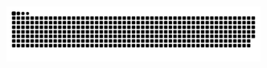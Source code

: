 <!--- snake -->
<picture>
  <source media="(prefers-color-scheme: dark)" srcset="https://raw.githubusercontent.com/zTaoplus/zTaoplus/output/github-contribution-grid-snake-dark.svg">
  <source media="(prefers-color-scheme: light)" srcset="https://raw.githubusercontent.com/zTaoplus/zTaoplus/output/github-contribution-grid-snake.svg">
  <img alt="github contribution grid snake animation" src="https://raw.githubusercontent.com/zTaoplus/zTaoplus/output/github-contribution-grid-snake.svg">
</picture>
<!-- </div>

